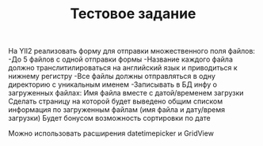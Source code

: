 <p align="center">
    <h1 align="center">Тестовое задание</h1>
    <br>
</p>

На YII2 реализовать форму для отправки множественного поля файлов:
	-До 5 файлов с одной отправки формы
	-Название каждого файла должно транслитилироваться на английский язык и приводиться к нижнему регистру
	-Все файлы должны отправляться в одну директорию с уникальным именем
	-Записывать в БД инфу о загруженных файлах: Имя файла вместе с датой/временем загрузки
Сделать страницу на которой будет выведено общим списком информация по загруженным файлам (имя файла и дату/время загрузки)
Будет бонусом возможность сортировки по дате

Можно использовать расширения datetimepicker и GridView